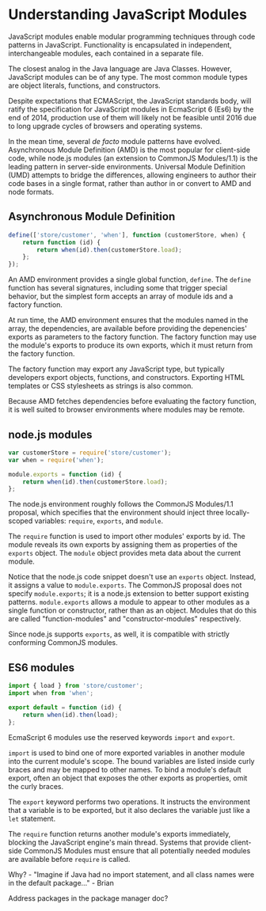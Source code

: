 # Understanding JavaScript Modules

JavaScript modules enable modular programming techniques through code
patterns in JavaScript.  Functionality is encapsulated in independent,
interchangeable modules, each contained in a separate file.

The closest analog in the Java language are Java Classes.  However,
JavaScript modules can be of any type.  The most common module types
are object literals, functions, and constructors.

Despite expectations that ECMAScript, the JavaScript standards body,
will ratify the specification for JavaScript modules in EcmaScript 6 (Es6)
by the end of 2014, production use of them will likely not be feasible
until 2016 due to long upgrade cycles of browsers and operating systems.

In the mean time, several *de facto* module patterns have evolved.
Asynchronous Module Definition (AMD) is the most popular for client-side
code, while node.js modules (an extension to CommonJS Modules/1.1)
is the leading pattern in server-side environments.  Universal Module
Definition (UMD) attempts to bridge the differences, allowing
engineers to author their code bases in a single format, rather than
author in or convert to AMD and node formats.

## Asynchronous Module Definition

```javascript
define(['store/customer', 'when'], function (customerStore, when) {
    return function (id) {
        return when(id).then(customerStore.load);
    };
});
```

An AMD environment provides a single global function, `define`.  The
`define` function has several signatures, including some that
trigger special behavior, but the simplest form accepts an array
of module ids and a factory function.

At run time, the AMD environment ensures that the modules named in the
array, the dependencies, are available before providing the depenencies'
exports as parameters to the factory function.  The
factory function may use the module's exports to produce its own
exports, which it must return from the factory function.

The factory function may export any JavaScript type, but typically
developers export objects, functions, and constructors.  Exporting
HTML templates or CSS stylesheets as strings is also common.

Because AMD fetches dependencies before evaluating the factory function,
it is well suited to browser environments where modules may be remote.

## node.js modules

```javascript
var customerStore = require('store/customer');
var when = require('when');

module.exports = function (id) {
    return when(id).then(customerStore.load);
};
```

The node.js environment roughly follows the CommonJS Modules/1.1 proposal,
which specifies that the environment should inject three locally-scoped
variables: `require`, `exports`, and `module`.

The `require` function is used to import other modules' exports by id.
The module reveals its own exports by assigning them as properties
of the `exports` object.  The `module` object provides meta data about the
current module.

Notice that the node.js code snippet doesn't use an `exports` object.
Instead, it assigns a value to `module.exports`.  The CommonJS proposal
does not specify `module.exports`; it is a node.js extension to better
support existing patterns.  `module.exports` allows a module to appear to
other modules as a single function or constructor, rather than as an object.
Modules that do this are called "function-modules" and "constructor-modules"
respectively.

Since node.js supports `exports`, as well, it is compatible with
strictly conforming CommonJS modules.

## ES6 modules

```js
import { load } from 'store/customer';
import when from 'when';

export default = function (id) {
    return when(id).then(load);
};
```

EcmaScript 6 modules use the reserved keywords `import` and `export`.

`import` is used to bind one of more exported variables in another module
into the current module's scope.  The bound variables are listed inside
curly braces and may be mapped to other names.  To bind a module's default
export, often an object that exposes the other exports as properties,
omit the curly braces.

The `export` keyword performs two operations.  It instructs the environment
that a variable is to be exported, but it also declares the variable just
like a `let` statement.














The `require`
function returns another module's exports immediately, blocking
the JavaScript engine's main thread.  Systems that provide client-side
CommonJS Modules must ensure that all potentially
needed modules are available before `require` is called.






Why?
    - "Imagine if Java had no import statement, and all class names were in the default package…"
        - Brian


Address packages in the package manager doc?
